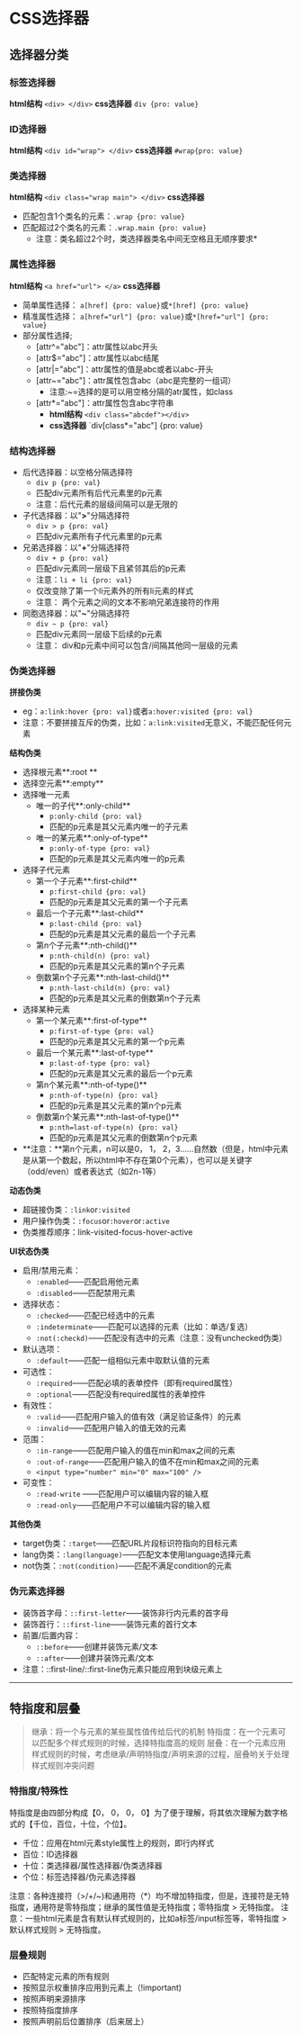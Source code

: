 # CSS选择器
## 选择器分类
### 标签选择器
**html结构**
`<div> </div>`
**css选择器**
`div {pro: value}`
### ID选择器
**html结构**
`<div id="wrap"> </div>`
**css选择器**
`#wrap{pro: value}`
### 类选择器
**html结构** 
`<div class="wrap main"> </div>`
**css选择器**
- 匹配包含1个类名的元素：`.wrap {pro: value}`
- 匹配超过2个类名的元素：`.wrap.main {pro: value}`
	- 注意：类名超过2个时，类选择器类名中间无空格且无顺序要求*

### 属性选择器
**html结构** 
`<a href="url"> </a>`
**css选择器**
- 简单属性选择： `a[href] {pro: value}`或`*[href] {pro: value}`
- 精准属性选择： `a[href="url"] {pro: value}`或`*[href="url"] {pro: value}`
- 部分属性选择;
	- [attr^="abc"]：attr属性以abc开头
	- [attr$="abc"]：attr属性以abc结尾
	- [attr|="abc"]：attr属性的值是abc或者以abc-开头
	- [attr~="abc"]：attr属性包含abc（abc是完整的一组词）
		- 注意:~=选择的是可以用空格分隔的atr属性，如class
	- [attr\*="abc"]：attr属性包含abc字符串
		- **html结构** `<div class="abcdef"></div>`
		- **css选择器** `div[class*="abc"] {pro: value}

### 结构选择器
- 后代选择器：以空格分隔选择符
	- `div p {pro: val}`
	- 匹配div元素所有后代元素里的p元素
	- 注意：后代元素的层级间隔可以是无限的
- 子代选择器：以"**>**"分隔选择符
	- `div > p {pro: val}`
	- 匹配div元素所有子代元素里的p元素
- 兄弟选择器：以"**+**"分隔选择符
	- `div + p {pro: val}`
	- 匹配div元素同一层级下且紧邻其后的p元素
	- 注意：`li + li {pro: val}`
	- 仅改变除了第一个li元素外的所有li元素的样式
	- 注意： 两个元素之间的文本不影响兄弟连接符的作用
- 同胞选择器：以"**~**"分隔选择符
	- `div ~ p {pro: val}`
	- 匹配div元素同一层级下后续的p元素
	- 注意： div和p元素中间可以包含/间隔其他同一层级的元素

### 伪类选择器
**拼接伪类**
- eg：`a:link:hover {pro: val}`或者`a:hover:visited {pro: val}`
- 注意：不要拼接互斥的伪类，比如：`a:link:visited`无意义，不能匹配任何元素

**结构伪类**
- 选择根元素**:root **
- 选择空元素**:empty**
- 选择唯一元素
	- 唯一的子代**:only-child**
		- `p:only-child {pro: val}`
		- 匹配的p元素是其父元素内唯一的子元素
	- 唯一的某元素**:only-of-type**
		- `p:only-of-type {pro: val}`
		- 匹配的p元素是其父元素内唯一的p元素
- 选择子代元素
	- 第一个子元素**:first-child**
		- `p:first-child {pro: val}`
		- 匹配的p元素是其父元素的第一个子元素
	- 最后一个子元素**:last-child**
		- `p:last-child {pro: val}`
		- 匹配的p元素是其父元素的最后一个子元素
	- 第n个子元素**:nth-child()**
		- `p:nth-child(n) {pro: val}`
		- 匹配的p元素是其父元素的第n个子元素
	- 倒数第n个子元素**:nth-last-child()**
		- `p:nth-last-child(n) {pro: val}`
		- 匹配的p元素是其父元素的倒数第n个子元素
- 选择某种元素
	- 第一个某元素**:first-of-type** 
		- `p:first-of-type {pro: val}`
		- 匹配的p元素是其父元素的第一个p元素
	- 最后一个某元素**:last-of-type**
		- `p:last-of-type {pro: val}`
		- 匹配的p元素是其父元素的最后一个p元素
	- 第n个某元素**:nth-of-type()**
		- `p:nth-of-type(n) {pro: val}`
		- 匹配的p元素是其父元素的第n个p元素
	- 倒数第n个某元素**:nth-last-of-type()**
		- `p:nth=last-of-type(n) {pro: val}`
		- 匹配的p元素是其父元素的倒数第n个p元素
- **注意：**第n个元素，n可以是0， 1， 2，3……自然数（但是，html中元素是从第一个数起，所以html中不存在第0个元素），也可以是关键字（odd/even）或者表达式（如2n-1等） 

**动态伪类**

- 超链接伪类：`:link`or`:visited`
- 用户操作伪类：`:focus`or`:hover`or`:active`
- 伪类推荐顺序：link-visited-focus-hover-active

**UI状态伪类**
- 启用/禁用元素：
	- `:enabled`——匹配启用他元素
	- `:disabled`——匹配禁用元素
- 选择状态：
	- `:checked`——匹配已经选中的元素
	- `:indeterminate`——匹配可以选择的元素（比如：单选/复选）
	- `:not(:checkd)`——匹配没有选中的元素（注意：没有unchecked伪类）
- 默认选项：
	- `:default`——匹配一组相似元素中取默认值的元素
- 可选性：
	- `:required`——匹配必填的表单控件（即有required属性）
	- `:optional`——匹配没有required属性的表单控件
- 有效性：
	- `:valid`——匹配用户输入的值有效（满足验证条件）的元素
	- `:invalid`——匹配用户输入的值无效的元素
- 范围：
	- `:in-range`——匹配用户输入的值在min和max之间的元素
	- `:out-of-range`——匹配用户输入的值不在min和max之间的元素
	- `<input type="number" min="0" max="100" />`
- 可变性：
	- `:read-write` ——匹配用户可以编辑内容的输入框
	- `:read-only`——匹配用户不可以编辑内容的输入框

**其他伪类**
- target伪类：`:target`——匹配URL片段标识符指向的目标元素
- lang伪类：`:lang(language)`——匹配文本使用language选择元素
- not伪类：`:not(condition)`——匹配不满足condition的元素

### 伪元素选择器
- 装饰首字母：`::first-letter`——装饰非行内元素的首字母
- 装饰首行：`::first-line`——装饰元素的首行文本
- 前置/后置内容：
	- `::before`——创建并装饰元素/文本
	- `::after`——创建并装饰元素/文本
- 注意：::first-line/::first-line伪元素只能应用到块级元素上
___
## 特指度和层叠
>继承：将一个与元素的某些属性值传给后代的机制
>特指度：在一个元素可以匹配多个样式规则的时候，选择特指度高的规则
>层叠：在一个元素应用样式规则的时候，考虑继承/声明特指度/声明来源的过程，层叠哟关于处理样式规则冲突问题
>

### 特指度/特殊性
特指度是由四部分构成【0， 0， 0， 0】为了便于理解，将其依次理解为数字格式的【千位，百位，十位，个位】。
- 千位：应用在html元素style属性上的规则，即行内样式
- 百位：ID选择器
- 十位：类选择器/属性选择器/伪类选择器
- 个位：标签选择器/伪元素选择器

注意：各种连接符（>/+/~)和通用符（\*）均不增加特指度，但是，连接符是无特指度，通用符是零特指度；继承的属性值是无特指度；零特指度 > 无特指度。
注意：一些html元素是含有默认样式规则的，比如a标签/input标签等，零特指度 > 默认样式规则 > 无特指度。

### 层叠规则
- 匹配特定元素的所有规则
- 按照显示权重排序应用到元素上（!important)
- 按照声明来源排序
- 按照特指度排序
- 按照声明前后位置排序（后来居上）
